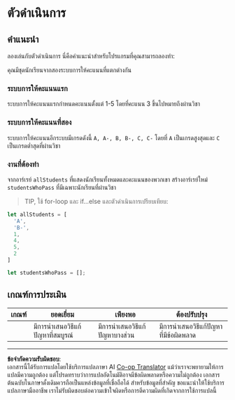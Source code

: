 <!--
CO_OP_TRANSLATOR_METADATA:
{
  "original_hash": "bf62b82567e6f9bdf4abda9ae0ccb64a",
  "translation_date": "2025-08-26T21:42:00+00:00",
  "source_file": "2-js-basics/3-making-decisions/assignment.md",
  "language_code": "th"
}
-->
# ตัวดำเนินการ

## คำแนะนำ

ลองเล่นกับตัวดำเนินการ นี่คือคำแนะนำสำหรับโปรแกรมที่คุณสามารถลองทำ:

คุณมีชุดนักเรียนจากสองระบบการให้คะแนนที่แตกต่างกัน

### ระบบการให้คะแนนแรก

ระบบการให้คะแนนแรกกำหนดคะแนนตั้งแต่ 1-5 โดยที่คะแนน 3 ขึ้นไปหมายถึงผ่านวิชา

### ระบบการให้คะแนนที่สอง

ระบบการให้คะแนนอีกระบบมีเกรดดังนี้ `A, A-, B, B-, C, C-` โดยที่ `A` เป็นเกรดสูงสุดและ `C` เป็นเกรดต่ำสุดที่ผ่านวิชา

### งานที่ต้องทำ

จากอาร์เรย์ `allStudents` ที่แสดงนักเรียนทั้งหมดและคะแนนของพวกเขา สร้างอาร์เรย์ใหม่ `studentsWhoPass` ที่มีเฉพาะนักเรียนที่ผ่านวิชา

> TIP, ใช้ for-loop และ if...else และตัวดำเนินการเปรียบเทียบ:

```javascript
let allStudents = [
  'A',
  'B-',
  1,
  4,
  5,
  2
]

let studentsWhoPass = [];
```

## เกณฑ์การประเมิน

| เกณฑ์   | ยอดเยี่ยม                        | เพียงพอ                        | ต้องปรับปรุง                     |
| -------- | -------------------------------- | ------------------------------ | --------------------------------- |
|          | มีการนำเสนอวิธีแก้ปัญหาที่สมบูรณ์ | มีการนำเสนอวิธีแก้ปัญหาบางส่วน | มีการนำเสนอวิธีแก้ปัญหาที่มีข้อผิดพลาด |

---

**ข้อจำกัดความรับผิดชอบ**:  
เอกสารนี้ได้รับการแปลโดยใช้บริการแปลภาษา AI [Co-op Translator](https://github.com/Azure/co-op-translator) แม้ว่าเราจะพยายามให้การแปลมีความถูกต้อง แต่โปรดทราบว่าการแปลอัตโนมัติอาจมีข้อผิดพลาดหรือความไม่ถูกต้อง เอกสารต้นฉบับในภาษาดั้งเดิมควรถือเป็นแหล่งข้อมูลที่เชื่อถือได้ สำหรับข้อมูลที่สำคัญ ขอแนะนำให้ใช้บริการแปลภาษามืออาชีพ เราไม่รับผิดชอบต่อความเข้าใจผิดหรือการตีความผิดที่เกิดจากการใช้การแปลนี้